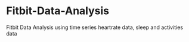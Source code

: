 # Fitbit-Data-Analysis
Fitbit Data Analysis using time series heartrate data, sleep and activities data
